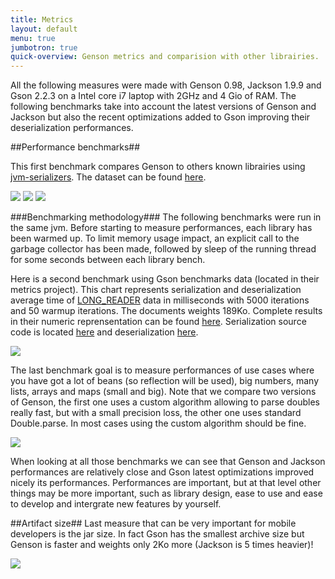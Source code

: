 ```yaml
---
title: Metrics
layout: default
menu: true
jumbotron: true
quick-overview: Genson metrics and comparision with other librairies.
---
```


All the following measures were made with Genson 0.98, Jackson 1.9.9 and Gson 2.2.3 on a Intel core i7 laptop with 2GHz and 4 Gio of RAM.
The following benchmarks take into account the latest versions of Genson and Jackson but also the recent optimizations added to Gson  improving their deserialization performances.

##Performance benchmarks##

This first benchmark compares Genson to others known librairies using [jvm-serializers](https://github.com/eishay/jvm-serializers/wiki/).
The dataset can be found [here](https://github.com/eishay/jvm-serializers/blob/kannan/tpc/data/media.3.cks).


<img class="img-responsive" src='{{site.baseurl}}/images/total_ser_de.png'/>
<img class="img-responsive" src='{{site.baseurl}}/images/ser.png'/>
<img class="img-responsive" src='{{site.baseurl}}/images/deser.png'/>


###Benchmarking methodology###
The following benchmarks were run in the same jvm. Before starting to measure performances, each library has been warmed up. To limit memory usage impact, an explicit call to the garbage collector has been made, followed by sleep of the running thread for some seconds between each library bench.

Here is a second benchmark using Gson benchmarks data (located in their metrics project).
This chart represents serialization and deserialization average time of
[LONG_READER](http://code.google.com/p/genson/source/browse/src/test/resources/READER_LONG.json) data in milliseconds with 5000
iterations and 50 warmup iterations. The documents weights 189Ko. Complete results in their numeric reprensentation can be
found [here](http://code.google.com/p/genson/source/browse/bench_results/benchmark_gson_metrics.txt).
Serialization source code is located [here](http://code.google.com/p/genson/source/browse/src/test/java/com/owlike/genson/SerializationBenchmark.java)
 and deserialization [here](http://code.google.com/p/genson/source/browse/src/test/java/com/owlike/genson/DeserializeBenchmark.java).

<img class="img-responsive" src="http://genson.googlecode.com/files/gson_metrics_bench.png" />


The last benchmark goal is to measure performances of use cases where you have got a lot of beans (so reflection will be used), big numbers, many lists, arrays and maps (small and big). Note that we compare two versions of Genson, the first one uses a custom algorithm allowing to parse doubles really fast, but with a small precision loss, the other one uses standard Double.parse. In most cases using the custom algorithm should be fine.

<img class="img-responsive" src="http://genson.googlecode.com/files/genson_fictive_bench.png" />

When looking at all those benchmarks we can see that Genson and Jackson performances are relatively close and Gson latest optimizations improved nicely its performances.
Performances are important, but at that level other things may be more important, such as library design, ease to use and ease to develop and intergrate new features by yourself.


##Artifact size##
Last measure that can be very important for mobile developers is the jar size. In fact Gson has the smallest archive size but Genson is faster and weights only 2Ko more (Jackson is 5 times heavier)!

<img class="img-responsive" src="http://genson.googlecode.com/files/Jarsizeinko.JPG" />
